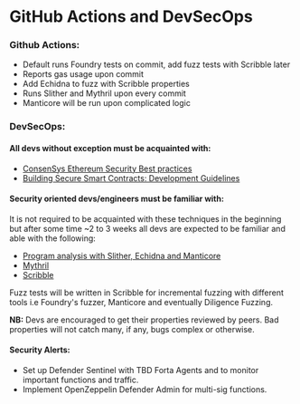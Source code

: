 # GitHub Actions and DevSecOps

### Github Actions: 
- Default runs Foundry tests on commit, add fuzz tests with Scribble later
- Reports gas usage upon commit
- Add Echidna to fuzz with Scribble properties
- Runs Slither and Mythril upon every commit
- Manticore will be run upon complicated logic

### DevSecOps:
#### All devs without exception must be acquainted with:
- [ConsenSys Ethereum Security Best practices](https://consensys.github.io/smart-contract-best-practices/)
- [Building Secure Smart Contracts: Development Guidelines](https://github.com/crytic/building-secure-contracts/tree/master/development-guidelines)

#### Security oriented devs/engineers must be familiar with:

It is not required to be acquainted with these techniques in the beginning but after some time ~2 to 3 weeks all devs are expected to be familiar and able with the following:

- [Program analysis with Slither, Echidna and Manticore](https://github.com/crytic/building-secure-contracts/tree/master/program-analysis)
- [Mythril](https://github.com/ConsenSys/mythril)
- [Scribble](https://docs.scribble.codes/)

Fuzz tests will be written in Scribble for incremental fuzzing with different tools i.e Foundry's fuzzer, Manticore and eventually Diligence Fuzzing.

**NB:** Devs are encouraged to get their properties reviewed by peers. Bad properties will not catch many, if any, bugs complex or otherwise.

#### Security Alerts:

- Set up Defender Sentinel with TBD Forta Agents and to monitor important functions and traffic.
- Implement OpenZeppelin Defender Admin for multi-sig functions.
